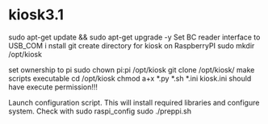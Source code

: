 # kiosk3.1
sudo apt-get update && sudo apt-get upgrade -y
Set BC reader interface to USB_COM
i nstall git
create directory for kiosk on RaspberryPI
sudo mkdir /opt/kiosk

set ownership to pi
sudo chown pi:pi /opt/kiosk
git clone <this repositary> /opt/kiosk/
make scripts executable
cd /opt/kiosk
chmod a+x *.py *.sh *.ini
kiosk.ini should have execute permission!!!

Launch configuration script. This will install required libraries and configure system. Check with sudo raspi_config
sudo ./preppi.sh
